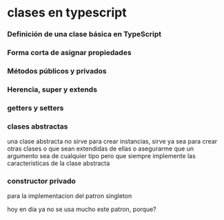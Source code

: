 # clases en typescript

### Definición de una clase básica en TypeScript

### Forma corta de asignar propiedades

### Métodos públicos y privados

### Herencia, super y extends

### getters y setters

### clases abstractas

una clase abstracta no sirve para crear instancias, sirve ya sea para crear otras clases o que sean extendidas de ellas o asegurarme que un argumento sea de cualquier tipo pero que siempre implemente las caracteristicas de la clase abstracta

### constructor privado

para la implementacion del patron singleton

hoy en dia ya no se usa mucho este patron, porque?
